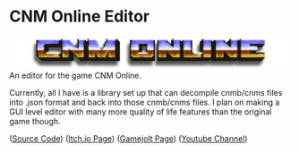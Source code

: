 # CNM Online Editor
![](https://github.com/wyatt-radkiewicz/cnm-online-editor/blob/main/title.png?raw=true)
An editor for the game CNM Online.

Currently, all I have is a library set up that can decompile cnmb/cnms files into .json format and back into those cnmb/cnms files. I plan on making a GUI level editor with many more quality of life features than the original game though.

([Source Code](https://github.com/wyatt-radkiewicz/cnm-online))
([Itch.io Page](https://napoleon1.itch.io/cnm-online))
([Gamejolt Page](https://gamejolt.com/games/cnmonline/635597))
([Youtube Channel](https://www.youtube.com/channel/UCq868VtI07_N5Fk-0eYAB2A))